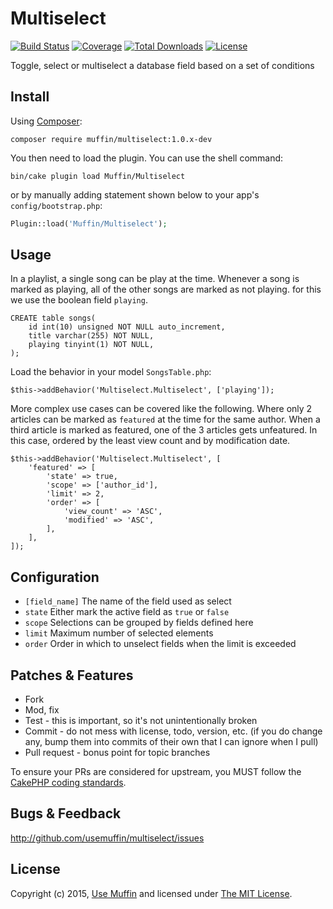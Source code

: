 # Multiselect

[![Build Status](https://img.shields.io/travis/UseMuffin/multiselect/master.svg?style=flat-square)](https://travis-ci.org/UseMuffin/multiselect)
[![Coverage](https://img.shields.io/codecov/c/github/UseMuffin/Multiselect.svg?style=flat-square)](https://codecov.io/github/UseMuffin/Multiselect)
[![Total Downloads](https://img.shields.io/packagist/dt/muffin/multiselect.svg?style=flat-square)](https://packagist.org/packages/muffin/multiselect)
[![License](https://img.shields.io/badge/license-MIT-blue.svg?style=flat-square)](LICENSE)

Toggle, select or multiselect a database field based on a set of conditions

## Install

Using [Composer][composer]:

```
composer require muffin/multiselect:1.0.x-dev
```

You then need to load the plugin. You can use the shell command:

```
bin/cake plugin load Muffin/Multiselect
```

or by manually adding statement shown below to your app's `config/bootstrap.php`:

```php
Plugin::load('Muffin/Multiselect');
```

## Usage

In a playlist, a single song can be play at the time. Whenever a song is marked
as playing, all of the other songs are marked as not playing. for this we use the
boolean field `playing`.

```
CREATE table songs(
    id int(10) unsigned NOT NULL auto_increment,
    title varchar(255) NOT NULL,
    playing tinyint(1) NOT NULL,
);
```

Load the behavior in your model ```SongsTable.php```:

```
$this->addBehavior('Multiselect.Multiselect', ['playing']);
```

More complex use cases can be covered like the following. Where only 2 articles can
be marked as `featured` at the time for the same author. When a third article is marked
as featured, one of the 3 articles gets unfeatured. In this case, ordered by the
least view count and by modification date.

```
$this->addBehavior('Multiselect.Multiselect', [
    'featured' => [
        'state' => true, 
        'scope' => ['author_id'],
        'limit' => 2,
        'order' => [
            'view_count' => 'ASC',
            'modified' => 'ASC',
        ],
    ],
]);
```

## Configuration

- `[field_name]` The name of the field used as select
- `state` Either mark the active field as `true` or `false`
- `scope` Selections can be grouped by fields defined here
- `limit` Maximum number of selected elements
- `order` Order in which to unselect fields when the limit is exceeded

## Patches & Features

* Fork
* Mod, fix
* Test - this is important, so it's not unintentionally broken
* Commit - do not mess with license, todo, version, etc. (if you do change any, bump them into commits of
their own that I can ignore when I pull)
* Pull request - bonus point for topic branches

To ensure your PRs are considered for upstream, you MUST follow the [CakePHP coding standards][standards].

## Bugs & Feedback

http://github.com/usemuffin/multiselect/issues

## License

Copyright (c) 2015, [Use Muffin][muffin] and licensed under [The MIT License][mit].

[cakephp]:http://cakephp.org
[composer]:http://getcomposer.org
[mit]:http://www.opensource.org/licenses/mit-license.php
[muffin]:http://usemuffin.com
[standards]:http://book.cakephp.org/3.0/en/contributing/cakephp-coding-conventions.html
